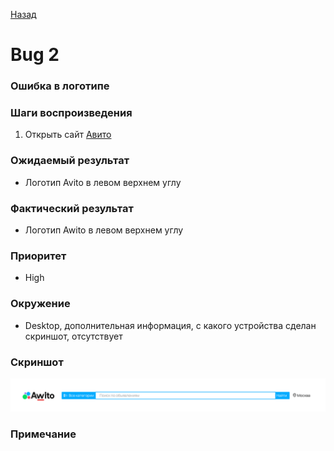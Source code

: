 [Назад](../BUGS.md)

# Bug 2  

### Ошибка в логотипе   

### Шаги воспроизведения   

1. Открыть сайт [Авито](https://www.avito.ru)  


### Ожидаемый результат
* Логотип Avito в левом верхнем углу  


### Фактический результат
* Логотип Awito в левом верхнем углу  

### Приоритет
* High  

### Окружение
* Desktop, дополнительная информация, с какого устройства сделан скриншот, отсутствует  
### Скриншот
![bug-2](images/bug-2.png)      

 ### Примечание
